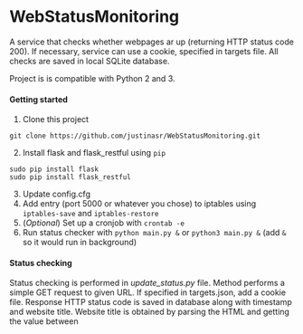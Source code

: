 # WebStatusMonitoring

A service that checks whether webpages ar up (returning HTTP status code 200). If necessary, service can use a cookie, specified in targets file. All checks are saved in local SQLite database.

Project is is compatible with Python 2 and 3.

#### Getting started
1. Clone this project
```
git clone https://github.com/justinasr/WebStatusMonitoring.git
```
2. Install flask and flask_restful using `pip`
```
sudo pip install flask
sudo pip install flask_restful
```
3. Update config.cfg
5. Add entry (port 5000 or whatever you chose) to iptables using `iptables-save` and `iptables-restore`
6. (*Optional*) Set up a cronjob with `crontab -e`
7. Run status checker with `python main.py &` or `python3 main.py &` (add `&` so it would run in background)

#### Status checking

Status checking is performed in *update_status.py* file. Method performs a simple GET request to given URL. If specified in targets.json, add a cookie file. Response HTTP status code is saved in database along with timestamp and website title. Website title is obtained by parsing the HTML and getting the value between <title> tags. If no title can be found, <no title> value is used. Status checker makes two GET requests - one for the HTTP status code and another for the title. Responses are saved in local SQLite database.

If any of the status codes are not 200, email is sent with list of targets that return something else than OK.

#### Links

* */* - Basic homescreen using Jinja templates and bootstrap (basic, not pretty)
* */update_status* - Update status of all targets
* */update_status/<target id>* - Update status of certain target
* */get_logs* - Get list of all logs (default amount)
* */get_logs/<count>* - Get list of all logs (specified amount)
* */get_status* - Get status of all targets

#### Target list file

...

Everything mentioned above is sufficient for status checking with basic (Jinja template + bootstrap) user interface. Instructions below are for using VueJS for user interface. Note: it still requires python process described above.
